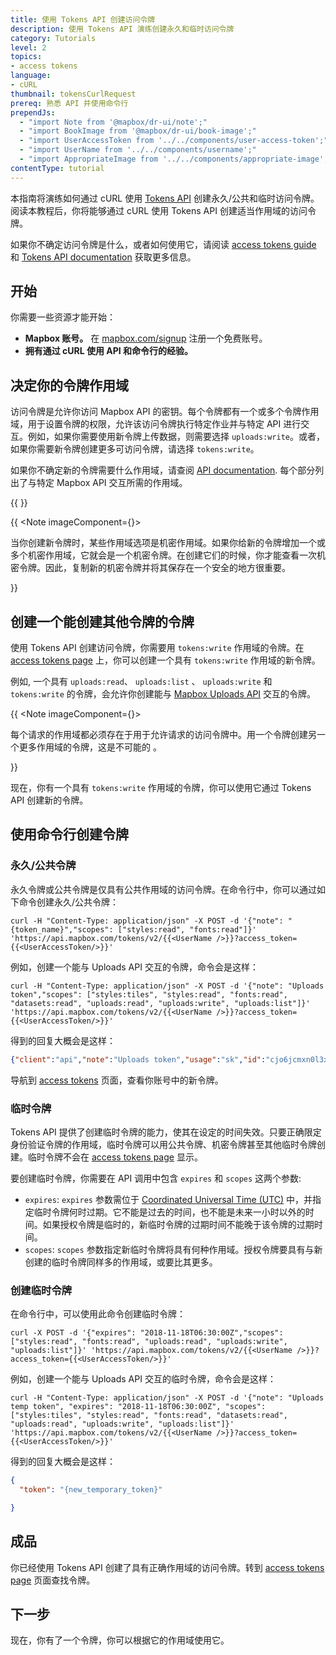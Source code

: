 ```yaml
---
title: 使用 Tokens API 创建访问令牌
description: 使用 Tokens API 演练创建永久和临时访问令牌
category: Tutorials
level: 2
topics:
- access tokens
language:
- cURL
thumbnail: tokensCurlRequest
prereq: 熟悉 API 并使用命令行
prependJs:
  - "import Note from '@mapbox/dr-ui/note';"
  - "import BookImage from '@mapbox/dr-ui/book-image';"
  - "import UserAccessToken from '../../components/user-access-token';"
  - "import UserName from '../../components/username';"
  - "import AppropriateImage from '../../components/appropriate-image';"
contentType: tutorial
---
```


本指南将演练如何通过 cURL 使用 [Tokens API](https://docs.mapbox.com/api/accounts/#tokens) 创建永久/公共和临时访问令牌。阅读本教程后，你将能够通过 cURL 使用 Tokens API 创建适当作用域的访问令牌。

如果你不确定访问令牌是什么，或者如何使用它，请阅读 [access tokens guide](/help/how-mapbox-works/access-tokens/) 和 [Tokens API documentation](https://docs.mapbox.com/api/accounts/#tokens) 获取更多信息。

## 开始

你需要一些资源才能开始：

- **Mapbox 账号。** 在 [mapbox.com/signup](https://www.mapbox.com/signup/) 注册一个免费账号。
- **拥有通过 cURL 使用 API 和命令行的经验。**

## 决定你的令牌作用域

访问令牌是允许你访问 Mapbox API 的密钥。每个令牌都有一个或多个令牌作用域，用于设置令牌的权限，允许该访问令牌执行特定作业并与特定 API 进行交互。例如，如果你需要使用新令牌上传数据，则需要选择 `uploads:write`。或者，如果你需要新令牌创建更多可访问令牌，请选择 `tokens:write`。

如果你不确定新的令牌需要什么作用域，请查阅 [API documentation](https://docs.mapbox.com/api/). 每个部分列出了与特定 Mapbox API 交互所需的作用域。

{{
<AppropriateImage imageId="tokenScopes" />
}}

{{
<Note imageComponent={<BookImage />}>
  <p>当你创建新令牌时，某些作用域选项是机密作用域。如果你给新的令牌增加一个或多个机密作用域，它就会是一个机密令牌。在创建它们的时候，你才能查看一次机密令牌。因此，复制新的机密令牌并将其保存在一个安全的地方很重要。</p>
</Note>
}}

## 创建一个能创建其他令牌的令牌

使用 Tokens API 创建访问令牌，你需要用 `tokens:write` 作用域的令牌。在 [access tokens page](https://www.mapbox.com/account/access-tokens) 上，你可以创建一个具有 `tokens:write` 作用域的新令牌。

例如, 一个具有 `uploads:read`、 `uploads:list` 、 `uploads:write` 和 `tokens:write` 的令牌，会允许你创建能与 [Mapbox Uploads API](https://docs.mapbox.com/api/maps/#uploads) 交互的令牌。

{{
<Note imageComponent={<BookImage />}>
  <p>每个请求的作用域都必须存在于用于允许请求的访问令牌中。用一个令牌创建另一个更多作用域的令牌，这是不可能的 。</p>
</Note>
}}

现在，你有一个具有 `tokens:write` 作用域的令牌，你可以使用它通过 Tokens API 创建新的令牌。

## 使用命令行创建令牌

### 永久/公共令牌

永久令牌或公共令牌是仅具有公共作用域的访问令牌。在命令行中，你可以通过如下命令创建永久/公共令牌：

```curl
curl -H "Content-Type: application/json" -X POST -d '{"note": "{token_name}","scopes": ["styles:read", "fonts:read"]}' 'https://api.mapbox.com/tokens/v2/{{<UserName />}}?access_token={{<UserAccessToken/>}}'
```

例如，创建一个能与 Uploads API 交互的令牌，命令会是这样：

```curl
curl -H "Content-Type: application/json" -X POST -d '{"note": "Uploads token","scopes": ["styles:tiles", "styles:read", "fonts:read", "datasets:read", "uploads:read", "uploads:write", "uploads:list"]}' 'https://api.mapbox.com/tokens/v2/{{<UserName />}}?access_token={{<UserAccessToken/>}}'
```

得到的回复大概会是这样：

```json
{"client":"api","note":"Uploads token","usage":"sk","id":"cjo6jcmxn0l3x3vqmdr4epqk8","default":false,"scopes":["styles:tiles","styles:read","fonts:read","datasets:read","uploads:read","uploads:write","uploads:list"],"created":"2018-11-07T02:19:53.538Z","modified":"2018-11-07T02:19:53.538Z","token":"{new_access_token}"}
```

导航到 [access tokens](https://www.mapbox.com/account/access-tokens) 页面，查看你账号中的新令牌。

### 临时令牌

Tokens API 提供了创建临时令牌的能力，使其在设定的时间失效。只要正确限定身份验证令牌的作用域，临时令牌可以用公共令牌、机密令牌甚至其他临时令牌创建。临时令牌不会在 [access tokens page](https://www.mapbox.com/account/access-tokens) 显示。

要创建临时令牌，你需要在 API 调用中包含 `expires` 和 `scopes` 这两个参数:

- `expires`: `expires` 参数需位于 [Coordinated Universal Time (UTC)](https://www.timeanddate.com/worldclock/timezone/utc) 中，并指定临时令牌何时过期。它不能是过去的时间，也不能是未来一小时以外的时间。如果授权令牌是临时的，新临时令牌的过期时间不能晚于该令牌的过期时间。
- `scopes`: `scopes` 参数指定新临时令牌将具有何种作用域。授权令牌要具有与新创建的临时令牌同样多的作用域，或要比其更多。

### 创建临时令牌

在命令行中，可以使用此命令创建临时令牌：


```curl
curl -X POST -d '{"expires": "2018-11-18T06:30:00Z","scopes": ["styles:read", "fonts:read", "uploads:read", "uploads:write", "uploads:list"]}' 'https://api.mapbox.com/tokens/v2/{{<UserName />}}?access_token={{<UserAccessToken/>}}'
```

例如，创建一个能与 Uploads API 交互的临时令牌，命令会是这样：

```curl
curl -H "Content-Type: application/json" -X POST -d '{"note": "Uploads temp token", "expires": "2018-11-18T06:30:00Z", "scopes": ["styles:tiles", "styles:read", "fonts:read", "datasets:read", "uploads:read", "uploads:write", "uploads:list"]}' 'https://api.mapbox.com/tokens/v2/{{<UserName />}}?access_token={{<UserAccessToken/>}}'
```

得到的回复大概会是这样：

```json
{
  "token": "{new_temporary_token}"

}
```

## 成品

你已经使用 Tokens API 创建了具有正确作用域的访问令牌。转到 [access tokens page](https://www.mapbox.com/account/access-tokens) 页面查找令牌。

## 下一步

现在，你有了一个令牌，你可以根据它的作用域使用它。
